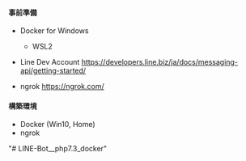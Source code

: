#### 事前準備
  - Docker for Windows
     - WSL2

  - Line Dev Account
    https://developers.line.biz/ja/docs/messaging-api/getting-started/

  - ngrok
    https://ngrok.com/
#### 構築環境
- Docker (Win10, Home)
- ngrok

"# LINE-Bot__php7.3_docker" 
